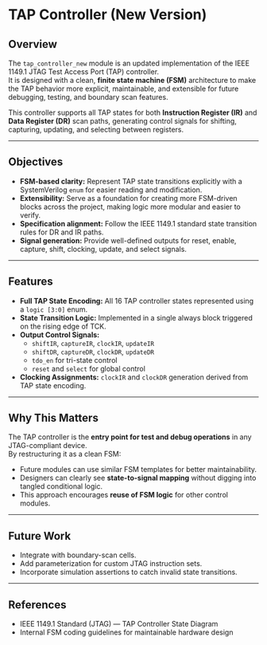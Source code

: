 # TAP Controller (New Version)

## Overview
The `tap_controller_new` module is an updated implementation of the IEEE 1149.1 JTAG Test Access Port (TAP) controller.  
It is designed with a clean, **finite state machine (FSM)** architecture to make the TAP behavior more explicit, maintainable, and extensible for future debugging, testing, and boundary scan features.

This controller supports all TAP states for both **Instruction Register (IR)** and **Data Register (DR)** scan paths, generating control signals for shifting, capturing, updating, and selecting between registers.

---

## Objectives
- **FSM-based clarity:** Represent TAP state transitions explicitly with a SystemVerilog `enum` for easier reading and modification.
- **Extensibility:** Serve as a foundation for creating more FSM-driven blocks across the project, making logic more modular and easier to verify.
- **Specification alignment:** Follow the IEEE 1149.1 standard state transition rules for DR and IR paths.
- **Signal generation:** Provide well-defined outputs for reset, enable, capture, shift, clocking, update, and select signals.

---

## Features
- **Full TAP State Encoding:** All 16 TAP controller states represented using a `logic [3:0]` enum.
- **State Transition Logic:** Implemented in a single always block triggered on the rising edge of TCK.
- **Output Control Signals:**
  - `shiftIR`, `captureIR`, `clockIR`, `updateIR`
  - `shiftDR`, `captureDR`, `clockDR`, `updateDR`
  - `tdo_en` for tri-state control
  - `reset` and `select` for global control
- **Clocking Assignments:** `clockIR` and `clockDR` generation derived from TAP state encoding.

---

## Why This Matters
The TAP controller is the **entry point for test and debug operations** in any JTAG-compliant device.  
By restructuring it as a clean FSM:
- Future modules can use similar FSM templates for better maintainability.
- Designers can clearly see **state-to-signal mapping** without digging into tangled conditional logic.
- This approach encourages **reuse of FSM logic** for other control modules.

---

## Future Work
- Integrate with boundary-scan cells.
- Add parameterization for custom JTAG instruction sets.
- Incorporate simulation assertions to catch invalid state transitions.

---

## References
- IEEE 1149.1 Standard (JTAG) — TAP Controller State Diagram
- Internal FSM coding guidelines for maintainable hardware design
